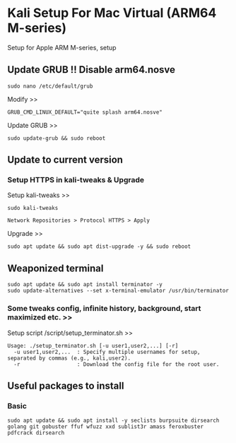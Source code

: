 # Kali Setup For Mac Virtual (ARM64 M-series)
Setup for Apple ARM M-series, setup

## Update GRUB !! Disable arm64.nosve

```
sudo nano /etc/default/grub
```
Modify >>

```
GRUB_CMD_LINUX_DEFAULT="quite splash arm64.nosve"
```
Update GRUB >>
```
sudo update-grub && sudo reboot
```

## Update to current version

### Setup HTTPS in kali-tweaks & Upgrade

Setup kali-tweaks >>
```
sudo kali-tweaks

Network Repositories > Protocol HTTPS > Apply
```
Upgrade >>
```
sudo apt update && sudo apt dist-upgrade -y && sudo reboot
```

## Weaponized terminal 

```
sudo apt update && sudo apt install terminator -y
sudo update-alternatives --set x-terminal-emulator /usr/bin/terminator
```
### Some tweaks config, infinite history, background, start maximized etc. >>

Setup script /script/setup_terminator.sh >>
```
Usage: ./setup_terminator.sh [-u user1,user2,...] [-r]
  -u user1,user2,...  : Specify multiple usernames for setup, separated by commas (e.g., kali,user2).
  -r                  : Download the config file for the root user.
```

## Useful packages to install
### Basic
```
sudo apt update && sudo apt install -y seclists burpsuite dirsearch golang git gobuster ffuf wfuzz xxd sublist3r amass feroxbuster pdfcrack dirsearch
```

